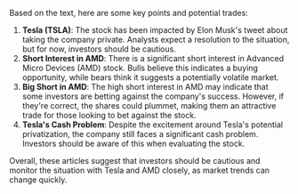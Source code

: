 Based on the text, here are some key points and potential trades:

1. **Tesla (TSLA)**: The stock has been impacted by Elon Musk's tweet about taking the company private. Analysts expect a resolution to the situation, but for now, investors should be cautious.
2. **Short Interest in AMD**: There is a significant short interest in Advanced Micro Devices (AMD) stock. Bulls believe this indicates a buying opportunity, while bears think it suggests a potentially volatile market.
3. **Big Short in AMD**: The high short interest in AMD may indicate that some investors are betting against the company's success. However, if they're correct, the shares could plummet, making them an attractive trade for those looking to bet against the stock.
4. **Tesla's Cash Problem**: Despite the excitement around Tesla's potential privatization, the company still faces a significant cash problem. Investors should be aware of this when evaluating the stock.

Overall, these articles suggest that investors should be cautious and monitor the situation with Tesla and AMD closely, as market trends can change quickly.